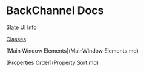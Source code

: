 # BackChannel Docs

[Slate UI Info](/Colors.md)

[Classes](Classes.md)

[Main Window Elements](MainWIndow Elements.md)

[Properties Order](Property Sort.md)

